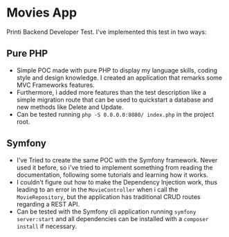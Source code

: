 # Movies App
Printi Backend Developer Test. I've implemented this test in two ways:

## Pure PHP
- Simple POC made with pure PHP to display my language skills, coding style and design knowledge. I created an application that remarks some MVC Frameworks features.
- Furthermore, i added more features than the test description like a simple migration route that can be used to quickstart a database and new methods like Delete and Update.
- Can be tested running `php -S 0.0.0.0:8080/ index.php` in the project root.

## Symfony
- I've Tried to create the same POC with the Symfony framework. Never used it before, so i've tried to implement something from reading the documentation, following some tutorials and learning how it works.
- I couldn't figure out how to make the Dependency Injection work, thus leading to an error in the `MovieController` when i call the `MovieRepository`, but the application has traditional CRUD routes regarding a REST API.
- Can be tested with the Symfony cli application running `symfony server:start` and all dependencies can be installed with a `composer install` if necessary.
